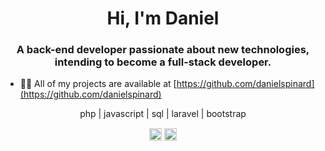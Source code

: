 <h1 align="center">Hi, I'm Daniel</h1>
<h3 align="center">A back-end developer passionate about new technologies, intending to become a full-stack developer.</h3>

- 👨‍💻 All of my projects are available at [https://github.com/danielspinard](https://github.com/danielspinard)

<p align="center">
  php | javascript | sql | laravel | bootstrap
</p>

<p align="center">
<a href="https://twitter.com/danielspinardi" target="blank"><img align="center" src="https://cdn.jsdelivr.net/npm/simple-icons@3.0.1/icons/twitter.svg" alt="danielspinardi" height="20" width="20" /></a>
<a href="https://linkedin.com/in/danielspinard" target="blank"><img align="center" src="https://cdn.jsdelivr.net/npm/simple-icons@3.0.1/icons/linkedin.svg" alt="danielspinard" height="20" width="20" /></a>
</p>
